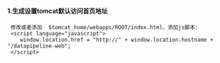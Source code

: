 #### 1.生成设置tomcat默认访问首页地址 

```
 修改或者添加  $tomcat_home/webapps/ROOT/index.html，添加js脚本:
 <script language="javascript"> 
    window.location.href = "http://" + window.location.hostname + "/datapipeline-web";
 </script>
```
